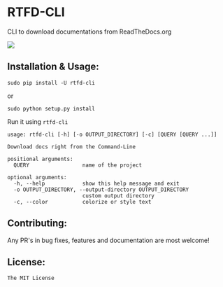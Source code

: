 # RTFD-CLI

CLI to download documentations from ReadTheDocs.org

<img src='https://i.imgur.com/UNV5443.gif'>

## Installation & Usage:

`sudo pip install -U rtfd-cli`

or

`sudo python setup.py install`

Run it using `rtfd-cli`

```
usage: rtfd-cli [-h] [-o OUTPUT_DIRECTORY] [-c] [QUERY [QUERY ...]]

Download docs right from the Command-Line

positional arguments:
  QUERY                 name of the project

optional arguments:
  -h, --help            show this help message and exit
  -o OUTPUT_DIRECTORY, --output-directory OUTPUT_DIRECTORY
                        custom output directory
  -c, --color           colorize or style text
```

## Contributing:

Any PR's in bug fixes, features and documentation are most welcome!

## License:

``The MIT License``

